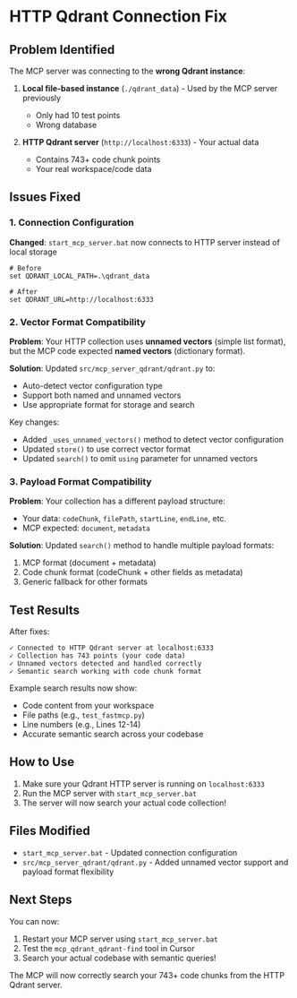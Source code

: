 # HTTP Qdrant Connection Fix

## Problem Identified

The MCP server was connecting to the **wrong Qdrant instance**:

1. **Local file-based instance** (`./qdrant_data`) - Used by the MCP server previously
   - Only had 10 test points
   - Wrong database

2. **HTTP Qdrant server** (`http://localhost:6333`) - Your actual data
   - Contains 743+ code chunk points
   - Your real workspace/code data

## Issues Fixed

### 1. Connection Configuration
**Changed**: `start_mcp_server.bat` now connects to HTTP server instead of local storage

```batch
# Before
set QDRANT_LOCAL_PATH=.\qdrant_data

# After
set QDRANT_URL=http://localhost:6333
```

### 2. Vector Format Compatibility
**Problem**: Your HTTP collection uses **unnamed vectors** (simple list format), but the MCP code expected **named vectors** (dictionary format).

**Solution**: Updated `src/mcp_server_qdrant/qdrant.py` to:
- Auto-detect vector configuration type
- Support both named and unnamed vectors
- Use appropriate format for storage and search

Key changes:
- Added `_uses_unnamed_vectors()` method to detect vector configuration
- Updated `store()` to use correct vector format
- Updated `search()` to omit `using` parameter for unnamed vectors

### 3. Payload Format Compatibility
**Problem**: Your collection has a different payload structure:
- Your data: `codeChunk`, `filePath`, `startLine`, `endLine`, etc.
- MCP expected: `document`, `metadata`

**Solution**: Updated `search()` method to handle multiple payload formats:
1. MCP format (document + metadata)
2. Code chunk format (codeChunk + other fields as metadata)
3. Generic fallback for other formats

## Test Results

After fixes:
```
✓ Connected to HTTP Qdrant server at localhost:6333
✓ Collection has 743 points (your code data)
✓ Unnamed vectors detected and handled correctly
✓ Semantic search working with code chunk format
```

Example search results now show:
- Code content from your workspace
- File paths (e.g., `test_fastmcp.py`)
- Line numbers (e.g., Lines 12-14)
- Accurate semantic search across your codebase

## How to Use

1. Make sure your Qdrant HTTP server is running on `localhost:6333`
2. Run the MCP server with `start_mcp_server.bat`
3. The server will now search your actual code collection!

## Files Modified

- `start_mcp_server.bat` - Updated connection configuration
- `src/mcp_server_qdrant/qdrant.py` - Added unnamed vector support and payload format flexibility

## Next Steps

You can now:
1. Restart your MCP server using `start_mcp_server.bat`
2. Test the `mcp_qdrant_qdrant-find` tool in Cursor
3. Search your actual codebase with semantic queries!

The MCP will now correctly search your 743+ code chunks from the HTTP Qdrant server.


